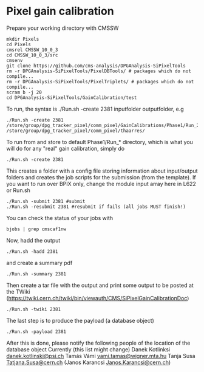 # Pixel gain calibration

Prepare your working directory with CMSSW

```
mkdir Pixels
cd Pixels
cmsrel CMSSW_10_0_3
cd CMSSW_10_0_3/src
cmsenv
git clone https://github.com/cms-analysis/DPGAnalysis-SiPixelTools
rm -r DPGAnalysis-SiPixelTools/PixelDBTools/ # packages which do not compile...
rm -r DPGAnalysis-SiPixelTools/PixelTriplets/ # packages which do not compile...
scram b -j 20
cd DPGAnalysis-SiPixelTools/GainCalibration/test
```

To run, the syntax is ./Run.sh -create 2381 inputfolder outputfolder, e.g

```
./Run.sh -create 2381 /store/group/dpg_tracker_pixel/comm_pixel/GainCalibrations/Phase1/Run_2381  /store/group/dpg_tracker_pixel/comm_pixel/thaarres/
```
To run from and store to default Phase1/Run_* directory, which is what you will do for any "real" gain calibration, simply do
```
./Run.sh -create 2381
```

This creates a folder with a config file storing information about input/output folders and creates the job scripts for the submission (from the template).
If you want to run over BPIX only, change the module input array here in L622 or Run.sh

```
./Run.sh -submit 2381 #submit
./Run.sh -resubmit 2381 #resubmit if fails (all jobs MUST finish!)
```

You can check the status of your jobs with
```
bjobs | grep cmscaf1nw
```
Now, hadd the output
```
./Run.sh -hadd 2381
```
and create a summary pdf
```
./Run.sh -summary 2381
```
Then create a tar file with the output and print some output to be posted at the TWiki (https://twiki.cern.ch/twiki/bin/viewauth/CMS/SiPixelGainCalibrationDoc)
```
./Run.sh -twiki 2381
```

The last step is to produce the payload (a database object)
```
./Run.sh -payload 2381
```
After this is done, please notify the following people of the location of the database object
Currently (this list might change)
Danek Kotlinksi <danek.kotlinski@psi.ch>
Tamás Vámi <vami.tamas@wigner.mta.hu>
Tanja Susa <Tatjana.Susa@cern.ch>
(Janos Karancsi <Janos.Karancsi@cern.ch>)


